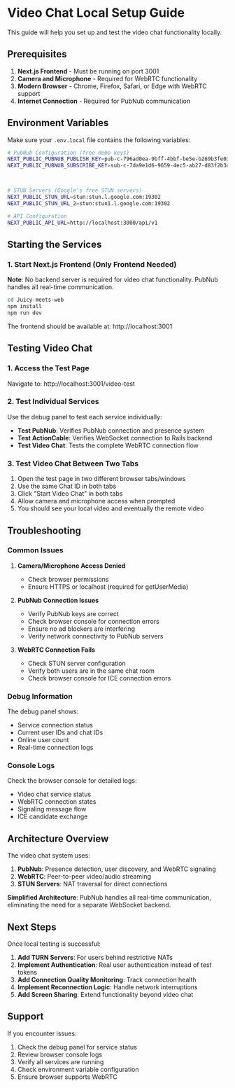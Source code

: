 # Video Chat Local Setup Guide

This guide will help you set up and test the video chat functionality locally.

## Prerequisites

1. **Next.js Frontend** - Must be running on port 3001
2. **Camera and Microphone** - Required for WebRTC functionality
3. **Modern Browser** - Chrome, Firefox, Safari, or Edge with WebRTC support
4. **Internet Connection** - Required for PubNub communication

## Environment Variables

Make sure your `.env.local` file contains the following variables:

```bash
# PubNub Configuration (free demo keys)
NEXT_PUBLIC_PUBNUB_PUBLISH_KEY=pub-c-796ad0ea-9bff-4bbf-be5e-b269b3fe0325
NEXT_PUBLIC_PUBNUB_SUBSCRIBE_KEY=sub-c-7da9e1d6-9659-4ec5-ab27-d83f2b3d4e7c



# STUN Servers (Google's free STUN servers)
NEXT_PUBLIC_STUN_URL=stun:stun.l.google.com:19302
NEXT_PUBLIC_STUN_URL_2=stun:stun1.l.google.com:19302

# API Configuration
NEXT_PUBLIC_API_URL=http://localhost:3000/api/v1
```

## Starting the Services

### 1. Start Next.js Frontend (Only Frontend Needed)

**Note**: No backend server is required for video chat functionality. PubNub handles all real-time communication.

```bash
cd Juicy-meets-web
npm install
npm run dev
```

The frontend should be available at: http://localhost:3001

## Testing Video Chat

### 1. Access the Test Page

Navigate to: http://localhost:3001/video-test

### 2. Test Individual Services

Use the debug panel to test each service individually:

- **Test PubNub**: Verifies PubNub connection and presence system
- **Test ActionCable**: Verifies WebSocket connection to Rails backend
- **Test Video Chat**: Tests the complete WebRTC connection flow

### 3. Test Video Chat Between Two Tabs

1. Open the test page in two different browser tabs/windows
2. Use the same Chat ID in both tabs
3. Click "Start Video Chat" in both tabs
4. Allow camera and microphone access when prompted
5. You should see your local video and eventually the remote video

## Troubleshooting

### Common Issues

1. **Camera/Microphone Access Denied**
   - Check browser permissions
   - Ensure HTTPS or localhost (required for getUserMedia)

2. **PubNub Connection Issues**
   - Verify PubNub keys are correct
   - Check browser console for connection errors
   - Ensure no ad blockers are interfering
   - Verify network connectivity to PubNub servers



4. **WebRTC Connection Fails**
   - Check STUN server configuration
   - Verify both users are in the same chat room
   - Check browser console for ICE connection errors

### Debug Information

The debug panel shows:
- Service connection status
- Current user IDs and chat IDs
- Online user count
- Real-time connection logs

### Console Logs

Check the browser console for detailed logs:
- Video chat service status
- WebRTC connection states
- Signaling message flow
- ICE candidate exchange

## Architecture Overview

The video chat system uses:

1. **PubNub**: Presence detection, user discovery, and WebRTC signaling
2. **WebRTC**: Peer-to-peer video/audio streaming
3. **STUN Servers**: NAT traversal for direct connections

**Simplified Architecture**: PubNub handles all real-time communication, eliminating the need for a separate WebSocket backend.

## Next Steps

Once local testing is successful:

1. **Add TURN Servers**: For users behind restrictive NATs
2. **Implement Authentication**: Real user authentication instead of test tokens
3. **Add Connection Quality Monitoring**: Track connection health
4. **Implement Reconnection Logic**: Handle network interruptions
5. **Add Screen Sharing**: Extend functionality beyond video chat

## Support

If you encounter issues:

1. Check the debug panel for service status
2. Review browser console logs
3. Verify all services are running
4. Check environment variable configuration
5. Ensure browser supports WebRTC
